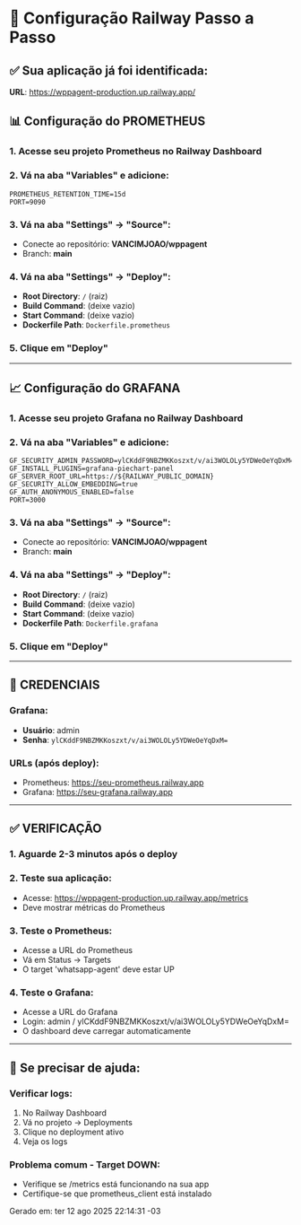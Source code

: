# 🚀 Configuração Railway Passo a Passo

## ✅ Sua aplicação já foi identificada:
**URL**: https://wppagent-production.up.railway.app/

## 📊 Configuração do PROMETHEUS

### 1. Acesse seu projeto Prometheus no Railway Dashboard

### 2. Vá na aba "Variables" e adicione:
```
PROMETHEUS_RETENTION_TIME=15d
PORT=9090
```

### 3. Vá na aba "Settings" → "Source":
- Conecte ao repositório: **VANCIMJOAO/wppagent**
- Branch: **main**

### 4. Vá na aba "Settings" → "Deploy":
- **Root Directory**: `/` (raiz)
- **Build Command**: (deixe vazio)
- **Start Command**: (deixe vazio)
- **Dockerfile Path**: `Dockerfile.prometheus`

### 5. Clique em "Deploy"

---

## 📈 Configuração do GRAFANA

### 1. Acesse seu projeto Grafana no Railway Dashboard  

### 2. Vá na aba "Variables" e adicione:
```
GF_SECURITY_ADMIN_PASSWORD=ylCKddF9NBZMKKoszxt/v/ai3WOLOLy5YDWeOeYqDxM=
GF_INSTALL_PLUGINS=grafana-piechart-panel
GF_SERVER_ROOT_URL=https://${RAILWAY_PUBLIC_DOMAIN}
GF_SECURITY_ALLOW_EMBEDDING=true
GF_AUTH_ANONYMOUS_ENABLED=false
PORT=3000
```

### 3. Vá na aba "Settings" → "Source":
- Conecte ao repositório: **VANCIMJOAO/wppagent**
- Branch: **main**

### 4. Vá na aba "Settings" → "Deploy":
- **Root Directory**: `/` (raiz)
- **Build Command**: (deixe vazio)
- **Start Command**: (deixe vazio)
- **Dockerfile Path**: `Dockerfile.grafana`

### 5. Clique em "Deploy"

---

## 🔑 CREDENCIAIS

### Grafana:
- **Usuário**: admin
- **Senha**: `ylCKddF9NBZMKKoszxt/v/ai3WOLOLy5YDWeOeYqDxM=`

### URLs (após deploy):
- Prometheus: https://seu-prometheus.railway.app
- Grafana: https://seu-grafana.railway.app

---

## ✅ VERIFICAÇÃO

### 1. Aguarde 2-3 minutos após o deploy

### 2. Teste sua aplicação:
- Acesse: https://wppagent-production.up.railway.app/metrics
- Deve mostrar métricas do Prometheus

### 3. Teste o Prometheus:
- Acesse a URL do Prometheus
- Vá em Status → Targets
- O target 'whatsapp-agent' deve estar UP

### 4. Teste o Grafana:
- Acesse a URL do Grafana
- Login: admin / ylCKddF9NBZMKKoszxt/v/ai3WOLOLy5YDWeOeYqDxM=
- O dashboard deve carregar automaticamente

---

## 🔧 Se precisar de ajuda:

### Verificar logs:
1. No Railway Dashboard
2. Vá no projeto → Deployments  
3. Clique no deployment ativo
4. Veja os logs

### Problema comum - Target DOWN:
- Verifique se /metrics está funcionando na sua app
- Certifique-se que prometheus_client está instalado

Gerado em: ter 12 ago 2025 22:14:31 -03
